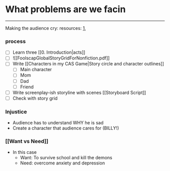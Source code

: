 # What problems are we facin
---
Making the audience cry:
resources: [1](https://www.youtube.com/watch?v=y4ObTpA_Vkw&t=230s&ab_channel=TheCloserLook), 

### process
- [ ] Learn three [[0. Introduction|acts]]
- [ ] ![[FoolscapGlobalStoryGridForNonfiction.pdf]]
- [ ] Write [[Characters in my CAS Game|Story circle and character outlines]]
	- [ ] Main character
	- [ ] Mom
	- [ ] Dad
	- [ ] Friend
- [ ] Write screenplay-ish storyline with scenes [[Storyboard Script]]
- [ ] Check with story grid

### Injustice
- Audience has to understand WHY he is sad
- Create a character that audience cares for (BILLY!)


### [[Want vs Need]]
- In this case
	- Want: To survive school and kill the demons
	- Need: overcome anxiety and depression

